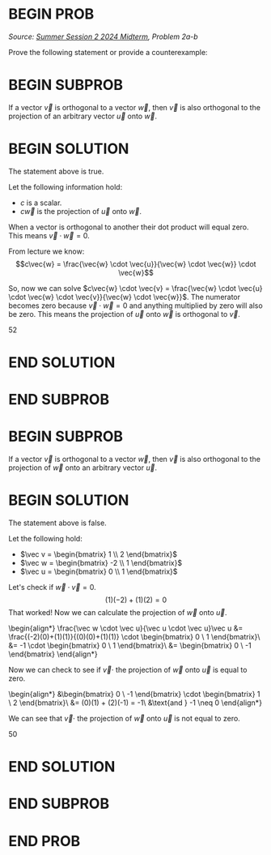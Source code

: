 # BEGIN PROB

<i>Source: [Summer Session 2 2024 Midterm](../ss2-24-midterm/index.html), Problem 2a-b</i>

Prove the following statement or provide a counterexample: 

# BEGIN SUBPROB

If a vector $\vec{v}$ is orthogonal to a vector $\vec{w}$, then $\vec{v}$ is also orthogonal to the projection of an arbitrary vector $\vec{u}$ onto $\vec{w}$.

# BEGIN SOLUTION

The statement above is true.

Let the following information hold:

- $c$ is a scalar.
- $c\vec{w}$ is the projection of $\vec{u}$ onto $\vec{w}$.

When a vector is orthogonal to another their dot product will equal zero. This means $\vec{v} \cdot \vec{w} = 0$.

From lecture we know:
$$c\vec{w} = \frac{\vec{w} \cdot \vec{u}}{\vec{w} \cdot \vec{w}} \cdot \vec{w}$$

So, now we can solve $c\vec{w} \cdot \vec{v} = \frac{\vec{w} \cdot \vec{u} \cdot \vec{w} \cdot \vec{v}}{\vec{w} \cdot \vec{w}}$. The numerator becomes zero because $\vec{v} \cdot \vec{w} = 0$ and anything multiplied by zero will also be zero. This means the projection of $\vec{u}$ onto $\vec{w}$ is orthogonal to $\vec v$.

<average>52</average>

# END SOLUTION


# END SUBPROB


# BEGIN SUBPROB

If a vector $\vec{v}$ is orthogonal to a vector $\vec{w}$, then $\vec{v}$ is also orthogonal to the projection of $\vec{w}$ onto an arbitrary vector $\vec{u}$.

# BEGIN SOLUTION

The statement above is false.

Let the following hold:

- $\vec v = \begin{bmatrix} 1 \\ 2 \end{bmatrix}$
- $\vec w = \begin{bmatrix} -2 \\ 1 \end{bmatrix}$
- $\vec u = \begin{bmatrix} 0 \\ 1 \end{bmatrix}$

Let's check if $\vec w \cdot \vec v = 0$.
$$
(1)(-2)+(1)(2) = 0
$$
That worked! Now we can calculate the projection of $\vec w$ onto $\vec u$.

\begin{align*}
\frac{\vec w \cdot \vec u}{\vec u \cdot \vec u}\vec u &= \frac{(-2)(0)+(1)(1)}{(0)(0)+(1)(1)} \cdot \begin{bmatrix} 0 \\ 1 \end{bmatrix}\\
&= -1 \cdot \begin{bmatrix} 0 \\ 1 \end{bmatrix}\\
&= \begin{bmatrix} 0 \\ -1 \end{bmatrix}
\end{align*}

Now we can check to see if $\vec v \cdot$ the projection of $\vec w$ onto $\vec u$ is equal to zero.

\begin{align*}
&\begin{bmatrix} 0 \\ -1 \end{bmatrix} \cdot \begin{bmatrix} 1 \\ 2 \end{bmatrix}\\
&= (0)(1) + (2)(-1) = -1\\
&\text{and } -1 \neq 0
\end{align*}

We can see that $\vec v \cdot$ the projection of $\vec w$ onto $\vec u$ is not equal to zero.


<average>50</average>

# END SOLUTION
    


# END SUBPROB


# END PROB